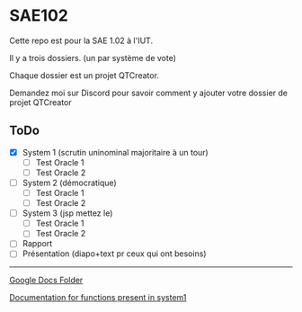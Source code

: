 # SAE102

Cette repo est pour la SAE 1.02 à l'IUT.

Il y a trois dossiers. (un par système de vote)

Chaque dossier est un projet QTCreator.

Demandez moi sur Discord pour savoir comment y ajouter votre dossier de projet QTCreator

## ToDo
- [X] System 1 (scrutin uninominal majoritaire à un tour)
    - [ ] Test Oracle 1
    - [ ] Test Oracle 2
- [ ] System 2 (démocratique)
    - [ ] Test Oracle 1
    - [ ] Test Oracle 2
- [ ] System 3 (jsp mettez le)
    - [ ] Test Oracle 1
    - [ ] Test Oracle 2

- [ ] Rapport
- [ ] Présentation (diapo+text pr ceux qui ont besoins)

---

[Google Docs Folder](https://drive.google.com/drive/folders/1E0WmVWcWK9bW1g1rUisO5JHUmGA-ncUM)

[Documentation for functions present in system1](https://github.com/maxnrt/SAE102/wiki/Functions-in-System1)
